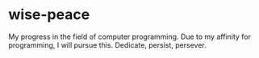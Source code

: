 # wise-peace
My progress in the field of computer programming.
Due to my affinity for programming, I will pursue this. Dedicate, persist, persever.

